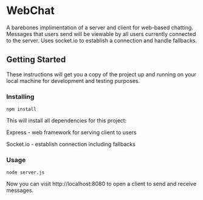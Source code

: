 # WebChat

A barebones implimentation of a server and client for web-based chatting. Messages that users send will be viewable by all users currently connected to the server. Uses socket.io to establish a connection and handle fallbacks.

## Getting Started

These instructions will get you a copy of the project up and running on your local machine for development and testing purposes.

### Installing

```
npm install
```

This will install all dependencies for this project:

Express - web framework for serving client to users

Socket.io - establish connection including fallbacks

### Usage

```
node server.js
```

Now you can visit http://localhost:8080 to open a client to send and receive messages.